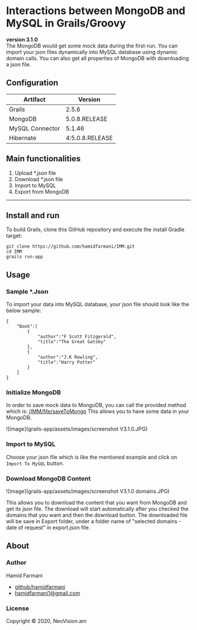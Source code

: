 Interactions between MongoDB and MySQL in Grails/Groovy 
=======================================================
**version 3.1.0**  
The MongoDB would get some mock data during the first-run. You can import your json files dynamically into MySQL database
using dynamic domain calls. You can also get all properties
of MongoDB with downloading a json file.

Configuration
---
Artifact | Version |
--- | --- | 
Grails | 2.5.6 |
MongoDB | 5.0.8.RELEASE |
MySQL Connector| 5.1.46 |
Hibernate | 4:5.0.8.RELEASE |


Main functionalities
--------------------
1. Upload *.json file
2. Download *.json file
3. Import to MySQL
4. Export from MongoDB
---
Install and run
---
To build Grails, clone this GitHub repository and execute the install Gradle target:
```
git clone https://github.com/hamidfarmani/IMM.git
cd IMM
grails run-app
```
Usage
---

### Sample *.Json  
To import your data into MySQL database, your json file should look
like the below sample:
```
{
	"Book":[
		{
			"author":"F Scott Fitzgerald",
			"title":"The Great Gatsby"
		},
		{
			"author":"J.K Rowling",
			"title":"Harry Potter"
		}
	]
}
```  
### Initialize MongoDB  
In order to save mock data to MongoDB, you can call the provided 
method which is:
[/IMM/file/saveToMongo](http://localhost:8090/IMM/file/saveToMongo)
This allows you to have some data in your MongoDB.  

![Image](grails-app/assets/images/screenshot V3.1.0.JPG)  

### Import to MySQL  
Choose your json file which is like the mentioned example and click 
on `Import To MySQL` button.


### Download MongoDB Content    
![Image](grails-app/assets/images/screenshot V3.1.0 domains.JPG)    

This allows you to download the content that you want from MongoDB
 and get its json file. The download will start automatically 
 after you checked the domains that you want and then the download 
 button. The downloaded file will be save in Export folder, under a 
 folder name of "selected domains - date of request" in export.json file.  
 

About
---


### Author  
Hamid Farmani

* [github/hamidfarmani](https://github.com/hamidfarmani)
* [hamidfarmani1@gmail.com](mailto:hamidfarmani1@gmail.com?subject=[GitHub]%20IMM)


### License  
Copyright © 2020, NeoVision.am



